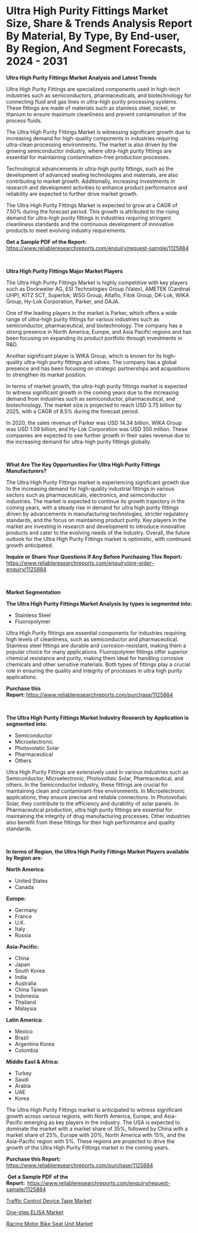 <p><h1>Ultra High Purity Fittings Market Size, Share & Trends Analysis Report By Material, By Type, By End-user, By Region, And Segment Forecasts, 2024 - 2031</h1></p><p><strong>Ultra High Purity Fittings Market Analysis and Latest Trends</strong></p>
<p><p>Ultra High Purity Fittings are specialized components used in high-tech industries such as semiconductors, pharmaceuticals, and biotechnology for connecting fluid and gas lines in ultra-high purity processing systems. These fittings are made of materials such as stainless steel, nickel, or titanium to ensure maximum cleanliness and prevent contamination of the process fluids.</p><p>The Ultra High Purity Fittings Market is witnessing significant growth due to increasing demand for high-quality components in industries requiring ultra-clean processing environments. The market is also driven by the growing semiconductor industry, where ultra-high purity fittings are essential for maintaining contamination-free production processes.</p><p>Technological advancements in ultra-high purity fittings, such as the development of advanced sealing technologies and materials, are also contributing to market growth. Additionally, increasing investments in research and development activities to enhance product performance and reliability are expected to further drive market growth.</p><p>The Ultra High Purity Fittings Market is expected to grow at a CAGR of 7.50% during the forecast period. This growth is attributed to the rising demand for ultra-high purity fittings in industries requiring stringent cleanliness standards and the continuous development of innovative products to meet evolving industry requirements.</p></p>
<p><strong>Get a Sample PDF of the Report:&nbsp;</strong> <a href="https://www.reliableresearchreports.com/enquiry/request-sample/1125884">https://www.reliableresearchreports.com/enquiry/request-sample/1125884</a></p>
<p>&nbsp;</p>
<p><strong>Ultra High Purity Fittings Major Market Players</strong></p>
<p><p>The Ultra High Purity Fittings Market is highly competitive with key players such as Dockweiler AG, ESI Technologies Group (Valex), AMETEK (Cardinal UHP), KITZ SCT, Superlok, WSG Group, Altaflo, Fitok Group, DK-Lok, WIKA Group, Hy-Lok Corporation, Parker, and DAJA. </p><p>One of the leading players in the market is Parker, which offers a wide range of ultra-high purity fittings for various industries such as semiconductor, pharmaceutical, and biotechnology. The company has a strong presence in North America, Europe, and Asia Pacific regions and has been focusing on expanding its product portfolio through investments in R&D. </p><p>Another significant player is WIKA Group, which is known for its high-quality ultra-high purity fittings and valves. The company has a global presence and has been focusing on strategic partnerships and acquisitions to strengthen its market position.</p><p>In terms of market growth, the ultra-high purity fittings market is expected to witness significant growth in the coming years due to the increasing demand from industries such as semiconductor, pharmaceutical, and biotechnology. The market size is projected to reach USD 3.75 billion by 2025, with a CAGR of 8.5% during the forecast period.</p><p>In 2020, the sales revenue of Parker was USD 14.34 billion, WIKA Group was USD 1.09 billion, and Hy-Lok Corporation was USD 350 million. These companies are expected to see further growth in their sales revenue due to the increasing demand for ultra-high purity fittings globally.</p></p>
<p>&nbsp;</p>
<p><strong>What Are The Key Opportunities For Ultra High Purity Fittings Manufacturers?</strong></p>
<p><p>The Ultra High Purity Fittings market is experiencing significant growth due to the increasing demand for high-quality industrial fittings in various sectors such as pharmaceuticals, electronics, and semiconductor industries. The market is expected to continue its growth trajectory in the coming years, with a steady rise in demand for ultra high purity fittings driven by advancements in manufacturing technologies, stricter regulatory standards, and the focus on maintaining product purity. Key players in the market are investing in research and development to introduce innovative products and cater to the evolving needs of the industry. Overall, the future outlook for the Ultra High Purity Fittings market is optimistic, with continued growth anticipated.</p></p>
<p><strong>Inquire or Share Your Questions If Any Before Purchasing This Report:</strong> <a href="https://www.reliableresearchreports.com/enquiry/pre-order-enquiry/1125884">https://www.reliableresearchreports.com/enquiry/pre-order-enquiry/1125884</a></p>
<p>&nbsp;</p>
<p><strong>Market Segmentation</strong></p>
<p><strong>The Ultra High Purity Fittings Market Analysis by types is segmented into:</strong></p>
<p><ul><li>Stainless Steel</li><li>Fluoropolymer</li></ul></p>
<p><p>Ultra High Purity fittings are essential components for industries requiring high levels of cleanliness, such as semiconductor and pharmaceutical. Stainless steel fittings are durable and corrosion-resistant, making them a popular choice for many applications. Fluoropolymer fittings offer superior chemical resistance and purity, making them ideal for handling corrosive chemicals and other sensitive materials. Both types of fittings play a crucial role in ensuring the quality and integrity of processes in ultra high purity applications.</p></p>
<p><strong>Purchase this Report:&nbsp;</strong><a href="https://www.reliableresearchreports.com/purchase/1125884">https://www.reliableresearchreports.com/purchase/1125884</a></p>
<p>&nbsp;</p>
<p><strong>The Ultra High Purity Fittings Market Industry Research by Application is segmented into:</strong></p>
<p><ul><li>Semiconductor</li><li>Microelectronic</li><li>Photovolatic Solar</li><li>Pharmaceutical</li><li>Others</li></ul></p>
<p><p>Ultra High Purity Fittings are extensively used in various industries such as Semiconductor, Microelectronic, Photovoltaic Solar, Pharmaceutical, and others. In the Semiconductor industry, these fittings are crucial for maintaining clean and contaminant-free environments. In Microelectronic applications, they ensure precise and reliable connections. In Photovoltaic Solar, they contribute to the efficiency and durability of solar panels. In Pharmaceutical production, ultra high purity fittings are essential for maintaining the integrity of drug manufacturing processes. Other industries also benefit from these fittings for their high performance and quality standards.</p></p>
<p>&nbsp;</p>
<p><strong>In terms of Region, the Ultra High Purity Fittings Market Players available by Region are:</strong></p>
<p>
    <p> <strong> North America: </strong>
        <ul>
            <li>United States</li>
            <li>Canada</li>
        </ul>
        </p> 
    <p> <strong> Europe: </strong>
        <ul>
            <li>Germany</li>
            <li>France</li>
            <li>U.K.</li>
            <li>Italy</li>
            <li>Russia</li>
        </ul>
        </p> 
    <p> <strong> Asia-Pacific: </strong>
        <ul>
            <li>China</li>
            <li>Japan</li>
            <li>South Korea</li>
            <li>India</li>
            <li>Australia</li>
            <li>China Taiwan</li>
            <li>Indonesia</li>
            <li>Thailand</li>
            <li>Malaysia</li>
        </ul>
        </p> 
    <p> <strong> Latin America: </strong>
        <ul>
            <li>Mexico</li>
            <li>Brazil</li>
            <li>Argentina Korea</li>
            <li>Colombia</li>
        </ul>
        </p> 
    <p> <strong> Middle East & Africa: </strong>
        <ul>
            <li>Turkey</li>
            <li>Saudi</li>
            <li>Arabia</li>
            <li>UAE</li>
            <li>Korea</li>
        </ul>
    </p>
    </p>
<p><p>The Ultra High Purity Fittings market is anticipated to witness significant growth across various regions, with North America, Europe, and Asia-Pacific emerging as key players in the industry. The USA is expected to dominate the market with a market share of 35%, followed by China with a market share of 25%, Europe with 20%, North America with 15%, and the Asia-Pacific region with 5%. These regions are projected to drive the growth of the Ultra High Purity Fittings market in the coming years.</p></p>
<p><strong>Purchase this Report: </strong><a href="https://www.reliableresearchreports.com/purchase/1125884">https://www.reliableresearchreports.com/purchase/1125884</a></p>
<p>&nbsp;<strong>Get a Sample PDF of the Report:&nbsp;&nbsp;</strong><a href="https://www.reliableresearchreports.com/enquiry/request-sample/1125884">https://www.reliableresearchreports.com/enquiry/request-sample/1125884</a></p>
<p><strong></strong></p>
<p><p><a href="https://view.publitas.com/reportprime-1/traffic-control-device-tape-market-challenges-opportunities-and-growth-drivers-and-major-market-players-forecasted-for-period-from-2023-2030/">Traffic Control Device Tape Market</a></p><p><a href="https://view.publitas.com/reportprime-1/global-one-step-elisa-market-size-and-market-trends-insights-and-projections-from-2023-to-2030/">One-step ELISA Market</a></p><p><a href="https://view.publitas.com/reportprime-1/racing-motor-bike-seat-unit-market-analysis-and-market-size-global-industry-overview-market-segmentation-and-forecast-2023-to-2030/">Racing Motor Bike Seat Unit Market</a></p></p>